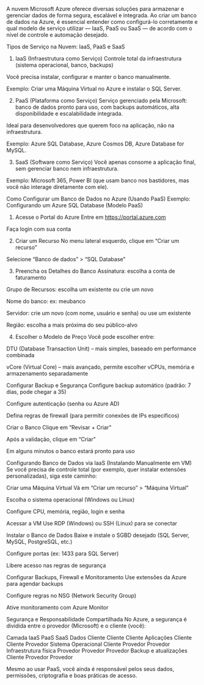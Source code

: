 A nuvem Microsoft Azure oferece diversas soluções para armazenar e gerenciar dados de forma segura, escalável e integrada. Ao criar um banco de dados na Azure, é essencial entender como configurá-lo corretamente e qual modelo de serviço utilizar — IaaS, PaaS ou SaaS — de acordo com o nível de controle e automação desejado.

Tipos de Serviço na Nuvem: IaaS, PaaS e SaaS
1. IaaS (Infraestrutura como Serviço)
Controle total da infraestrutura (sistema operacional, banco, backups)

Você precisa instalar, configurar e manter o banco manualmente.

Exemplo: Criar uma Máquina Virtual no Azure e instalar o SQL Server.

2. PaaS (Plataforma como Serviço)
Serviço gerenciado pela Microsoft: banco de dados pronto para uso, com backups automáticos, alta disponibilidade e escalabilidade integrada.

Ideal para desenvolvedores que querem foco na aplicação, não na infraestrutura.

Exemplo: Azure SQL Database, Azure Cosmos DB, Azure Database for MySQL.

3. SaaS (Software como Serviço)
Você apenas consome a aplicação final, sem gerenciar banco nem infraestrutura.

Exemplo: Microsoft 365, Power BI (que usam banco nos bastidores, mas você não interage diretamente com ele).

Como Configurar um Banco de Dados no Azure (Usando PaaS)
Exemplo: Configurando um Azure SQL Database (Modelo PaaS)
1. Acesse o Portal do Azure
Entre em https://portal.azure.com

Faça login com sua conta

2. Criar um Recurso
No menu lateral esquerdo, clique em “Criar um recurso”

Selecione “Banco de dados” > “SQL Database”

3. Preencha os Detalhes do Banco
Assinatura: escolha a conta de faturamento

Grupo de Recursos: escolha um existente ou crie um novo

Nome do banco: ex: meubanco

Servidor: crie um novo (com nome, usuário e senha) ou use um existente

Região: escolha a mais próxima do seu público-alvo

4. Escolher o Modelo de Preço
Você pode escolher entre:

DTU (Database Transaction Unit) – mais simples, baseado em performance combinada

vCore (Virtual Core) – mais avançado, permite escolher vCPUs, memória e armazenamento separadamente

Configurar Backup e Segurança
Configure backup automático (padrão: 7 dias, pode chegar a 35)

Configure autenticação (senha ou Azure AD)

Defina regras de firewall (para permitir conexões de IPs específicos)

Criar o Banco
Clique em “Revisar + Criar”

Após a validação, clique em “Criar”

Em alguns minutos o banco estará pronto para uso

Configurando Banco de Dados via IaaS (Instalando Manualmente em VM)
Se você precisa de controle total (por exemplo, quer instalar extensões personalizadas), siga este caminho:

Criar uma Máquina Virtual
Vá em “Criar um recurso” > “Máquina Virtual”

Escolha o sistema operacional (Windows ou Linux)

Configure CPU, memória, região, login e senha

Acessar a VM
Use RDP (Windows) ou SSH (Linux) para se conectar

Instalar o Banco de Dados
Baixe e instale o SGBD desejado (SQL Server, MySQL, PostgreSQL, etc.)

Configure portas (ex: 1433 para SQL Server)

Libere acesso nas regras de segurança

Configurar Backups, Firewall e Monitoramento
Use extensões da Azure para agendar backups

Configure regras no NSG (Network Security Group)

Ative monitoramento com Azure Monitor

Segurança e Responsabilidade Compartilhada
No Azure, a segurança é dividida entre o provedor (Microsoft) e o cliente (você):

Camada	                                        IaaS	PaaS	SaaS
Dados	                                      Cliente	Cliente	Cliente
Aplicações	                                Cliente	Cliente	Provedor
Sistema Operacional	                        Cliente	Provedor	Provedor
Infraestrutura física	                      Provedor	Provedor	Provedor
Backup e atualizações	                      Cliente	Provedor	Provedor

Mesmo ao usar PaaS, você ainda é responsável pelos seus dados, permissões, criptografia e boas práticas de acesso.

